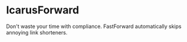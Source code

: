 # IcarusForward
Don't waste your time with compliance. FastForward automatically skips annoying link shorteners.
